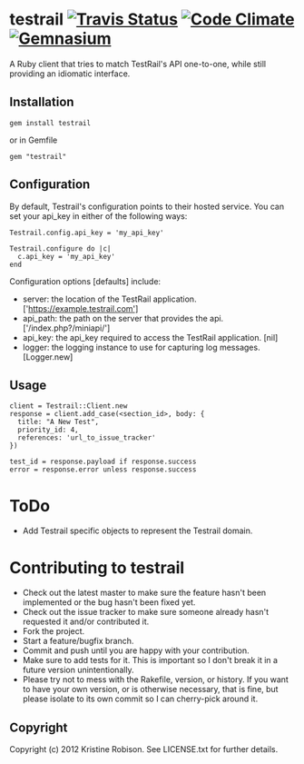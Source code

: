 # testrail [![Travis Status](https://travis-ci.org/kris-at-tout/testrail.png)](https://travis-ci.org/kris-at-tout/testrail) [![Code Climate](https://codeclimate.com/github/krobi64/testrail.png)](https://codeclimate.com/github/krobi64/testrail) [![Gemnasium](https://gemnasium.com/krobi64/testrail.png)](https://gemnasium.com/krobi64/testrail)

A Ruby client that tries to match TestRail's API one-to-one, while still
providing an idiomatic interface.

## Installation
    gem install testrail

or in Gemfile

    gem "testrail"

## Configuration

By default, Testrail's configuration points to their hosted service. You can set your api_key in either of the following ways:

    Testrail.config.api_key = 'my_api_key'

    Testrail.configure do |c|
      c.api_key = 'my_api_key'
    end

Configuration options [defaults] include:
* server: the location of the TestRail application. ['https://example.testrail.com']
* api_path: the path on the server that provides the api. ['/index.php?/miniapi/']
* api_key: the api_key required to access the TestRail application. [nil]
* logger:  the logging instance to use for capturing log messages. [Logger.new]

## Usage

    client = Testrail::Client.new
    response = client.add_case(<section_id>, body: {
      title: "A New Test",
      priority_id: 4,
      references: 'url_to_issue_tracker'
    })
    
    test_id = response.payload if response.success
    error = response.error unless response.success

# ToDo

* Add Testrail specific objects to represent the Testrail domain.

# Contributing to testrail
 
* Check out the latest master to make sure the feature hasn't been implemented or the bug hasn't been fixed yet.
* Check out the issue tracker to make sure someone already hasn't requested it and/or contributed it.
* Fork the project.
* Start a feature/bugfix branch.
* Commit and push until you are happy with your contribution.
* Make sure to add tests for it. This is important so I don't break it in a future version unintentionally.
* Please try not to mess with the Rakefile, version, or history. If you want to have your own version, or is otherwise necessary, that is fine, but please isolate to its own commit so I can cherry-pick around it.

## Copyright

Copyright (c) 2012 Kristine Robison. See LICENSE.txt for
further details.

